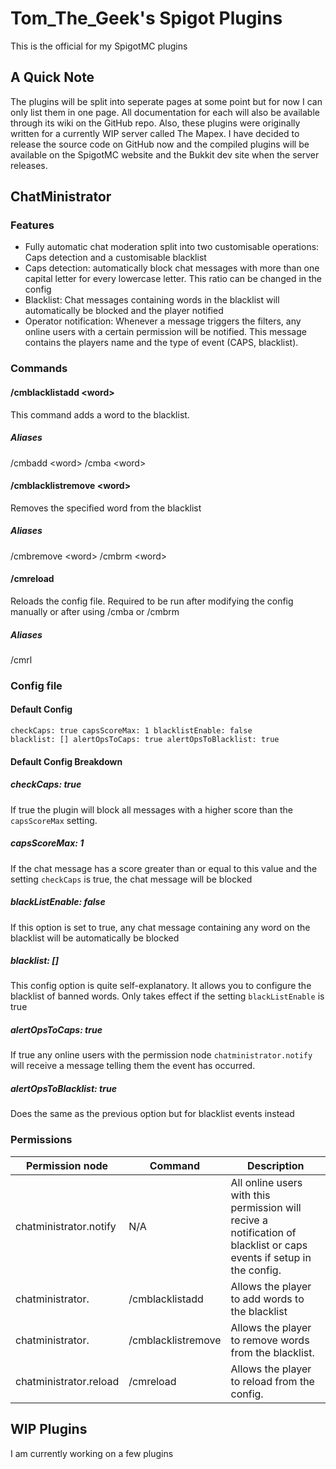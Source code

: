
# Tom_The_Geek's Spigot Plugins

This is the official for my SpigotMC plugins

## A Quick Note

The plugins will be split into seperate pages at some point but for now I can only list them in one page. All documentation for each will also be available through its wiki on the GitHub repo. Also, these plugins were originally written for a currently WIP server called The Mapex. I have decided to release the source code on GitHub now and the compiled plugins will be available on the SpigotMC website and the Bukkit dev site when the server releases.

## ChatMinistrator
### Features

 - Fully automatic chat moderation split into two customisable operations: Caps detection and a customisable blacklist
 - Caps detection: automatically block chat messages with more than one capital letter for every lowercase letter. This ratio can be changed in the config
 - Blacklist: Chat messages containing words in the blacklist will automatically be blocked and the player notified
 - Operator notification: Whenever a message triggers the filters, any online users with a certain permission will be notified. This message contains the players name and the type of event (CAPS, blacklist).

### Commands
#### /cmblacklistadd \<word\>
This command adds a word to the blacklist.
##### Aliases
/cmbadd \<word\>
/cmba \<word\>
#### /cmblacklistremove \<word\>
Removes the specified word from the blacklist
##### Aliases
/cmbremove \<word\>
/cmbrm \<word\>
#### /cmreload
Reloads the config file. Required to be run after modifying the config manually or after using /cmba or /cmbrm
##### Aliases
/cmrl
### Config file
#### Default Config
<code>checkCaps: true
capsScoreMax: 1
blacklistEnable: false
blacklist: []
alertOpsToCaps: true
alertOpsToBlacklist: true</code>
#### Default Config Breakdown
##### checkCaps: true
If true the plugin will block all messages with a higher score than the <code>capsScoreMax</code> setting.
##### capsScoreMax: 1
If the chat message has a score greater than or equal to this value and the setting <code>checkCaps</code> is true, the chat message will be blocked
##### blackListEnable: false
If this option is set to true, any chat message containing any word on the blacklist will be automatically be blocked
##### blacklist: []
This config option is quite self-explanatory. It allows you to configure the blacklist of banned words. Only takes effect if the setting <code>blackListEnable</code> is true
##### alertOpsToCaps: true
If true any online users with the permission node <code>chatministrator.notify</code> will receive a message telling them the event has occurred.
##### alertOpsToBlacklist: true
Does the same as the previous option but for blacklist events instead
### Permissions

| Permission node        | Command            | Description                                                                                                          |
|------------------------|--------------------|----------------------------------------------------------------------------------------------------------------------|
| chatministrator.notify | N/A                | All online users with this permission will recive a notification of blacklist or caps events if setup in the config. |
| chatministrator.       | /cmblacklistadd    | Allows the player to add words to the blacklist                                                                      |
| chatministrator.       | /cmblacklistremove | Allows the player to remove words from the blacklist.                                                                |
| chatministrator.reload | /cmreload          | Allows the player to reload from the config.                                                                         |

## WIP Plugins
I am currently working on a few plugins 
